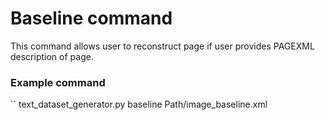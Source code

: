 # Baseline command
This command allows user to reconstruct page if user provides PAGEXML description of page.

### Example command
``
text_dataset_generator.py baseline Path/image_baseline.xml
```
